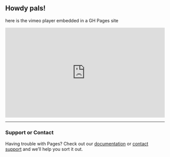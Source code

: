 ## Howdy pals!

here is the vimeo player embedded in a GH Pages site
<div style="padding:56.25% 0 0 0;position:relative;"><iframe src="https://vimeo.com/event/1327537/embed/d8817e8277" frameborder="0" allow="autoplay; fullscreen; picture-in-picture" allowfullscreen style="position:absolute;top:0;left:0;width:100%;height:100%;"></iframe></div>

-----

### Support or Contact

Having trouble with Pages? Check out our [documentation](https://docs.github.com/categories/github-pages-basics/) or [contact support](https://support.github.com/contact) and we’ll help you sort it out.
